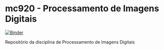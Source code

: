 # mc920 - Processamento de Imagens Digitais
[![Binder](https://mybinder.org/badge_logo.svg)](https://mybinder.org/v2/gh/remmessias/mc920/main)

Repositório da disciplina de Processamento de Imagens Digitais
